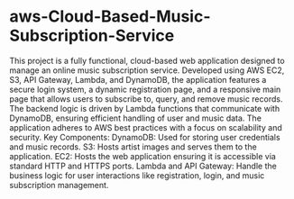# aws-Cloud-Based-Music-Subscription-Service
This project is a fully functional, cloud-based web application designed to manage an online music subscription service.
Developed using AWS EC2, S3, API Gateway, Lambda, and DynamoDB, the application features a secure login system, a dynamic registration page, and a responsive main page that allows users to subscribe to, query, and remove music records. 
The backend logic is driven by Lambda functions that communicate with DynamoDB, ensuring efficient handling of user and music data. The application adheres to AWS best practices with a focus on scalability and security.
Key Components:
DynamoDB: Used for storing user credentials and music records.
S3: Hosts artist images and serves them to the application.
EC2: Hosts the web application ensuring it is accessible via standard HTTP and HTTPS ports.
Lambda and API Gateway: Handle the business logic for user interactions like registration, login, and music subscription management.

